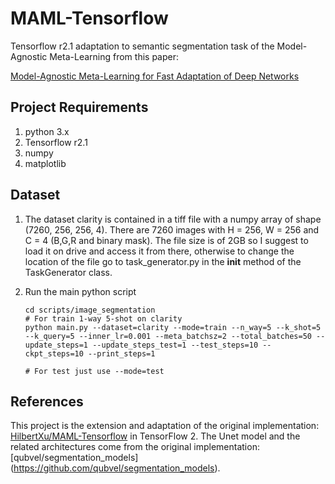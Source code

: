 # MAML-Tensorflow
Tensorflow r2.1 adaptation to semantic segmentation task of the Model-Agnostic Meta-Learning from this paper: 

[Model-Agnostic Meta-Learning for Fast Adaptation of Deep Networks](https://arxiv.org/abs/1703.03400)


## Project Requirements

1. python 3.x
2. Tensorflow r2.1
3. numpy 
4. matplotlib


## Dataset 

1. The dataset clarity is contained in a tiff file with a numpy array of shape (7260, 256, 256, 4). 
There are 7260 images with H = 256, W = 256 and C = 4 (B,G,R and binary mask). 
The file size is of 2GB so I suggest to load it on drive and access it from there, otherwise to change the location of the file go to task_generator.py in the __init__ method of the TaskGenerator class.
   
   
   
5. Run the main python script

   ```
   cd scripts/image_segmentation
   # For train 1-way 5-shot on clarity
   python main.py --dataset=clarity --mode=train --n_way=5 --k_shot=5 --k_query=5 --inner_lr=0.001 --meta_batchsz=2 --total_batches=50 --update_steps=1 --update_steps_test=1 --test_steps=10 --ckpt_steps=10 --print_steps=1

   # For test just use --mode=test 
   ```

      

## References

This project is the extension and adaptation of the original implementation: [HilbertXu/MAML-Tensorflow](https://github.com/HilbertXu/MAML-Tensorflow) in TensorFlow 2. 
The Unet model and the related architectures come from the original implementation: [qubvel/segmentation_models] (https://github.com/qubvel/segmentation_models).
